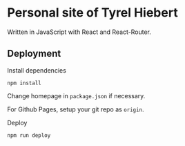# Personal site of Tyrel Hiebert
Written in JavaScript with React and React-Router.

## Deployment

Install dependencies
```
npm install
```

Change homepage in `package.json` if necessary.

For Github Pages, setup your git repo as `origin`.

Deploy
```
npm run deploy
```
